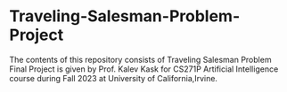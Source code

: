 # Traveling-Salesman-Problem-Project
The contents of this repository consists of Traveling Salesman Problem Final Project is given by Prof. Kalev Kask for CS271P Artificial Intelligence course during Fall 2023 at University of California,Irvine. 
